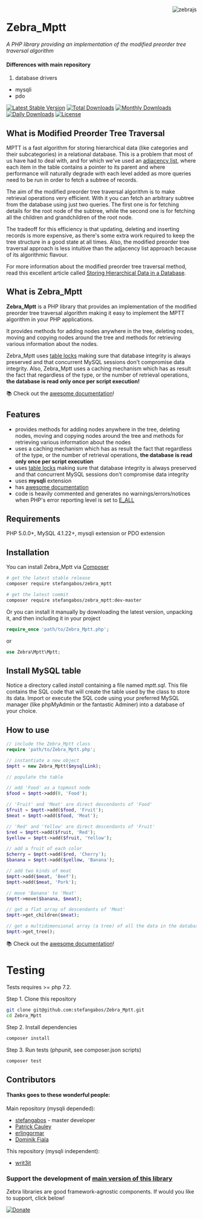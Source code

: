 <img src="https://github.com/stefangabos/zebrajs/blob/master/docs/images/logo.png" alt="zebrajs" align="right">

# Zebra_Mptt

*A PHP library providing an implementation of the modified preorder tree traversal algorithm*

#### Differences with main repository

1. database drivers 
- mysqli
- pdo 

[![Latest Stable Version](https://poser.pugx.org/stefangabos/zebra_mptt/v/stable)](https://packagist.org/packages/stefangabos/zebra_mptt) [![Total Downloads](https://poser.pugx.org/stefangabos/zebra_mptt/downloads)](https://packagist.org/packages/stefangabos/zebra_mptt) [![Monthly Downloads](https://poser.pugx.org/stefangabos/zebra_mptt/d/monthly)](https://packagist.org/packages/stefangabos/zebra_mptt) [![Daily Downloads](https://poser.pugx.org/stefangabos/zebra_mptt/d/daily)](https://packagist.org/packages/stefangabos/zebra_mptt) [![License](https://poser.pugx.org/stefangabos/zebra_mptt/license)](https://packagist.org/packages/stefangabos/zebra_mptt)

## What is Modified Preorder Tree Traversal

MPTT is a fast algorithm for storing hierarchical data (like categories and their subcategories) in a relational database. This is a problem that most of us have had to deal with, and for which we've used an [adjacency list](http://mikehillyer.com/articles/managing-hierarchical-data-in-mysql/), where each item in the table contains a pointer to its parent and where performance will naturally degrade with each level added as more queries need to be run in order to fetch a subtree of records.

The aim of the modified preorder tree traversal algorithm is to make retrieval operations very efficient. With it you can fetch an arbitrary subtree from the database using just two queries. The first one is for fetching details for the root node of the subtree, while the second one is for fetching all the children and grandchildren of the root node.

The tradeoff for this efficiency is that updating, deleting and inserting records is more expensive, as there's some extra work required to keep the tree structure in a good state at all times. Also, the modified preorder tree traversal approach is less intuitive than the adjacency list approach because of its algorithmic flavour.

For more information about the modified preorder tree traversal method, read this excellent article called [Storing Hierarchical Data in a Database](http://blogs.sitepoint.com/hierarchical-data-database-2/).

## What is Zebra_Mptt

**Zebra_Mptt** is a PHP library that provides an implementation of the modified preorder tree traversal algorithm making it easy to implement the MPTT algorithm in your PHP applications.

It provides methods for adding nodes anywhere in the tree, deleting nodes, moving and copying nodes around the tree and methods for retrieving various information about the nodes.

Zebra\_Mptt uses [table locks](http://dev.mysql.com/doc/refman/5.0/en/lock-tables.html) making sure that database integrity is always preserved and that concurrent MySQL sessions don't compromise data integrity. Also, Zebra_Mptt uses a caching mechanism which has as result the fact that regardless of the type, or the number of retrieval operations, **the database is read only once per script execution!**

:books: Check out the [awesome documentation](https://stefangabos.github.io/Zebra_Mptt/Zebra_Mptt/Zebra_Mptt.html)!


## Features

- provides methods for adding nodes anywhere in the tree, deleting nodes, moving and copying nodes around the tree and methods for retrieving various information about the nodes
- uses a caching mechanism which has as result the fact that regardless of the type, or the number of retrieval operations, **the database is read only once per script execution**
- uses [table locks](http://dev.mysql.com/doc/refman/5.0/en/lock-tables.html) making sure that database integrity is always preserved and that concurrent MySQL sessions don't compromise data integrity
- uses **mysqli** extension
- has [awesome documentation](https://stefangabos.github.io/Zebra_Mptt/Zebra_Mptt/Zebra_Mptt.html)
- code is heavily commented and generates no warnings/errors/notices when PHP's error reporting level is set to [E_ALL](https://web.archive.org/web/20160226192832/http://www.php.net/manual/en/function.error-reporting.php)

## Requirements

PHP 5.0.0+, MySQL 4.1.22+, mysqli extension or PDO extension

## Installation

You can install Zebra_Mptt via [Composer](https://packagist.org/packages/stefangabos/zebra_mptt)

```bash
# get the latest stable release
composer require stefangabos/zebra_mptt

# get the latest commit
composer require stefangabos/zebra_mptt:dev-master
```

Or you can install it manually by downloading the latest version, unpacking it, and then including it in your project

```php
require_once 'path/to/Zebra_Mptt.php';
```

or

```php
use Zebra\Mptt\Mptt;
``` 

## Install MySQL table

Notice a directory called *install* containing a file named *mptt.sql*. This file contains the SQL code that will create the table used by the class to store its data. Import or execute the SQL code using your preferred MySQL manager (like phpMyAdmin or the fantastic Adminer) into a database of your choice.

## How to use

```php
// include the Zebra_Mptt class
require 'path/to/Zebra_Mptt.php';

// instantiate a new object
$mptt = new Zebra_Mptt($mysqlLink);

// populate the table

// add 'Food' as a topmost node
$food = $mptt->add(0, 'Food');

// 'Fruit' and 'Meat' are direct descendants of 'Food'
$fruit = $mptt->add($food, 'Fruit');
$meat = $mptt->add($food, 'Meat');

// 'Red' and 'Yellow' are direct descendants of 'Fruit'
$red = $mptt->add($fruit, 'Red');
$yellow = $mptt->add($fruit, 'Yellow');

// add a fruit of each color
$cherry = $mptt->add($red, 'Cherry');
$banana = $mptt->add($yellow, 'Banana');

// add two kinds of meat
$mptt->add($meat, 'Beef');
$mptt->add($meat, 'Pork');

// move 'Banana' to 'Meat'
$mptt->move($banana, $meat);

// get a flat array of descendants of 'Meat'
$mptt->get_children($meat);

// get a multidimensional array (a tree) of all the data in the database
$mptt->get_tree();
```

:books: Check out the [awesome documentation](https://stefangabos.github.io/Zebra_Mptt/Zebra_Mptt/Zebra_Mptt.html)!


# Testing

Tests requires >= php 7.2.

Step 1. Clone this repository
```bash
git clone git@github.com:stefangabos/Zebra_Mptt.git
cd Zebra_Mptt
```
Step 2. Install dependencies
```bash
composer install
```
Step 3. Run tests (phpunit, see composer.json scripts)
```bash
composer test
```

## Contributors

#### Thanks goes to these wonderful people:

Main repository (mysqli depended):

-  [stefangabos](https://github.com/stefangabos) - master developer
-  [Patrick Cauley](https://github.com/cranesandcaff) 
-  [erlingormar](https://github.com/erlingormar)
-  [Dominik Fiala](https://github.com/dominikfiala)

This repository (mysqli independent):
-  [writ3it](https://github.com/writ3it)

### Support the development of [main version of this library](https://github.com/stefangabos/Zebra_Mptt) 

Zebra libraries are good framework-agnostic components. If would you like to support, click below!

[![Donate](https://www.paypalobjects.com/en_US/i/btn/btn_donate_LG.gif)](https://www.paypal.com/cgi-bin/webscr?cmd=_s-xclick&hosted_button_id=49VT6G7L5GPAS)
